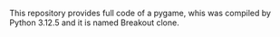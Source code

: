 This repository provides full code of a pygame, whis was compiled by Python 3.12.5 and it is named Breakout clone.
